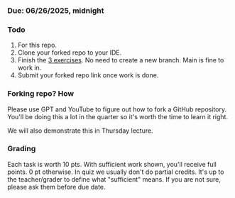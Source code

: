 ### Due: 06/26/2025, midnight

### Todo

1. For this repo.
2. Clone your forked repo to your IDE.
4. Finish the [3 exercises](https://github.com/a-teaching-goose/2025-Summer-143-hello-world/tree/main/src/Exercise). No need to create a new branch. Main is fine to work in.
5. Submit your forked repo link once work is done.

### Forking repo? How

Please use GPT and YouTube to figure out how to fork a GitHub repository. You'll be doing this a lot in the quarter so it's worth the time to learn it right.

We will also demonstrate this in Thursday lecture.

### Grading

Each task is worth 10 pts. With sufficient work shown, you'll receive full points. 0 pt otherwise. In quiz we usually don't do partial credits. It's up to the teacher/grader to define what "sufficient" means. If you are not sure, please ask them before due date.
